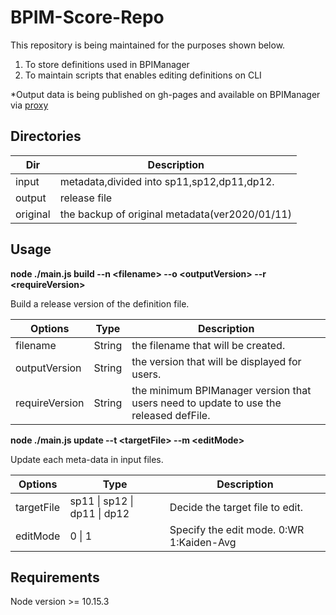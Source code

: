 # BPIM-Score-Repo
This repository is being maintained for the purposes shown below.
1. To store definitions used in BPIManager
2. To maintain scripts that enables editing definitions on CLI

*Output data is being published on gh-pages and available on BPIManager via [proxy](https://proxy.poyashi.me/?type=bpi)

## Directories

| Dir | Description |
| -- | -- |
| input | metadata,divided into sp11,sp12,dp11,dp12.  |
| output | release file |
| original | the backup of original metadata(ver2020/01/11) |

## Usage
**node ./main.js build --n \<filename\> --o \<outputVersion\> --r \<requireVersion\>**

Build a release version of the definition file.  

| Options | Type | Description |
| -- | -- | -- |
| filename | String | the filename that will be created.  |
| outputVersion | String | the version that will be displayed for users. |
| requireVersion | String | the minimum BPIManager version that users need to update to use the released defFile. |

**node ./main.js update --t \<targetFile\> --m \<editMode\>**

Update each meta-data in input files.

| Options | Type | Description |
| -- | -- | -- |
| targetFile | sp11 \| sp12 \| dp11 \| dp12 | Decide the target file to edit. |
| editMode | 0 \| 1 | Specify the edit mode. 0:WR 1:Kaiden-Avg |

## Requirements
Node version >= 10.15.3

